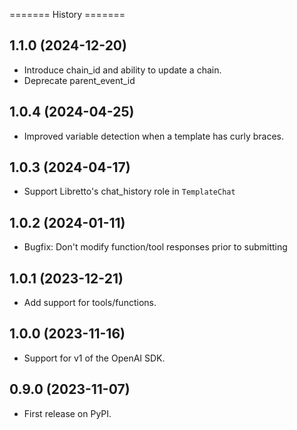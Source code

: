 ======= History =======

## 1.1.0 (2024-12-20)

- Introduce chain_id and ability to update a chain.
- Deprecate parent_event_id

## 1.0.4 (2024-04-25)

- Improved variable detection when a template has curly braces.

## 1.0.3 (2024-04-17)

- Support Libretto's chat_history role in `TemplateChat`

## 1.0.2 (2024-01-11)

- Bugfix: Don't modify function/tool responses prior to submitting

## 1.0.1 (2023-12-21)

- Add support for tools/functions.

## 1.0.0 (2023-11-16)

- Support for v1 of the OpenAI SDK.

## 0.9.0 (2023-11-07)

- First release on PyPI.
